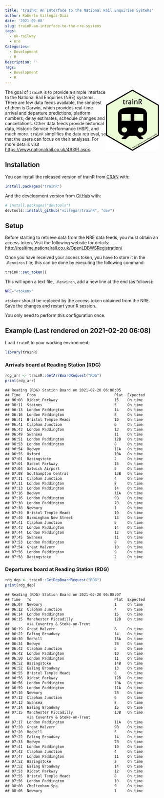 ```yaml
---
title: 'trainR: An Interface to the National Rail Enquiries Systems'
author: Roberto Villegas-Diaz
date: '2021-02-08'
slug: trainR-an-interface-to-the-nre-systems
tags:
  - uk-railway
  - nre
Categories:
  - Development
  - R
Description: ''
Tags:
  - Development
  - R
---
```


<img src="https://raw.githubusercontent.com/villegar/trainR/main/inst/images/logo.png" alt="logo" align="right" height=200px/>

The goal of `trainR` is to provide a simple interface to the 
National Rail Enquiries (NRE) systems. There are few data feeds 
available, the simplest of them is Darwin, which provides real-time 
arrival and departure predictions, platform numbers, delay estimates, 
schedule changes and cancellations. Other data feeds provide historical 
data, Historic Service Performance (HSP), and much more. `trainR` 
simplifies the data retrieval, so that the users can focus on their 
analyses. For more details visit 
https://www.nationalrail.co.uk/46391.aspx.

## Installation

You can install the released version of trainR from [CRAN](https://CRAN.R-project.org) with:

``` r
install.packages("trainR")
```

And the development version from [GitHub](https://github.com/) with:

``` r
# install.packages("devtools")
devtools::install_github("villegar/trainR", "dev")
```

## Setup
Before starting to retrieve data from the NRE data feeds, you must obtain an access token. 
Visit the following website for details: http://realtime.nationalrail.co.uk/OpenLDBWSRegistration/

Once you have received your access token, you have to store it in the `.Renviron` file; this can be 
done by executing the following command:


```r
trainR::set_token()
```

This will open a text file, `.Renviron`, add a new line at the end (as follows):

```bash
NRE="<token>"
```

`<token>` should be replaced by the access token obtained from the NRE. Save the changes and restart 
your R session.

You only need to perform this configuration once.

## Example (Last rendered on 2021-02-20 06:08)

Load `trainR` to your working environment:

```r
library(trainR)
```

### Arrivals board at Reading Station (RDG)


```r
rdg_arr <- trainR::GetArrBoardRequest("RDG")
print(rdg_arr)
```

```
## Reading (RDG) Station Board on 2021-02-20 06:08:05
## Time   From                                    Plat  Expected
## 06:08  Didcot Parkway                          15    On time
## 06:11  Staines                                 5     On time
## 06:13  London Paddington                       14    On time
## 06:16  London Paddington                       8     On time
## 06:41  Bristol Temple Meads                    10    On time
## 06:41  Clapham Junction                        6     On time
## 06:43  London Paddington                       13    On time
## 06:49  Swansea                                 11    On time
## 06:51  London Paddington                       12B   On time
## 06:53  London Paddington                       8     On time
## 06:54  Bedwyn                                  11A   On time
## 06:55  Oxford                                  10A   On time
## 07:01  Basingstoke                             2     On time
## 07:01  Didcot Parkway                          15    On time
## 07:04  Gatwick Airport                         5     On time
## 07:08  Southampton Central                     13B   On time
## 07:11  Clapham Junction                        4     On time
## 07:11  London Paddington                       8     On time
## 07:13  London Paddington                       14    On time
## 07:16  Bedwyn                                  11A   On time
## 07:16  London Paddington                       9B    On time
## 07:30  London Paddington                       7B    On time
## 07:38  Newbury                                 1     On time
## 07:39  Bristol Temple Meads                    10    On time
## 07:40  Birmingham New Street                   13    On time
## 07:41  Clapham Junction                        5     On time
## 07:43  London Paddington                       14    On time
## 07:44  London Paddington                       12    On time
## 07:45  Swansea                                 11    On time
## 07:53  London Paddington                       8     On time
## 07:54  Great Malvern                           10    On time
## 07:56  London Paddington                       9     On time
## 07:58  Basingstoke                             2     On time
```

### Departures board at Reading Station (RDG)


```r
rdg_dep <- trainR::GetDepBoardRequest("RDG")
print(rdg_dep)
```

```
## Reading (RDG) Station Board on 2021-02-20 06:08:07
## Time   To                                      Plat  Expected
## 06:07  Newbury                                 1     On time
## 06:12  Clapham Junction                        4     On time
## 06:14  London Paddington                       15    On time
## 06:15  Manchester Piccadilly                   12B   On time
##        via Coventry & Stoke-on-Trent           
## 06:19  Great Malvern                           8     On time
## 06:22  Ealing Broadway                         14    On time
## 06:30  Redhill                                 15A   On time
## 06:34  Bedwyn                                  7B    On time
## 06:42  Clapham Junction                        5     On time
## 06:42  London Paddington                       10    On time
## 06:50  London Paddington                       11    On time
## 06:52  Basingstoke                             14B   On time
## 06:52  Ealing Broadway                         13    On time
## 06:55  Bristol Temple Meads                    8     On time
## 06:56  Didcot Parkway                          12B   On time
## 06:56  London Paddington                       10A   On time
## 06:59  London Paddington                       11A   On time
## 07:10  Newbury                                 7B    On time
## 07:12  Clapham Junction                        6     On time
## 07:13  Swansea                                 8     On time
## 07:14  Ealing Broadway                         15    On time
## 07:15  Manchester Piccadilly                   13B   On time
##        via Coventry & Stoke-on-Trent           
## 07:17  London Paddington                       11A   On time
## 07:20  Great Malvern                           9B    On time
## 07:20  Redhill                                 5     On time
## 07:22  Ealing Broadway                         14    On time
## 07:33  Bedwyn                                  7B    On time
## 07:41  London Paddington                       10    On time
## 07:42  Clapham Junction                        4     On time
## 07:47  London Paddington                       11    On time
## 07:52  Basingstoke                             2     On time
## 07:52  Ealing Broadway                         14    On time
## 07:53  Didcot Parkway                          12    On time
## 07:55  Bristol Temple Meads                    8     On time
## 07:56  London Paddington                       10    On time
## 08:00  Cheltenham Spa                          9     On time
## 08:06  Newbury                                 1     On time
```
